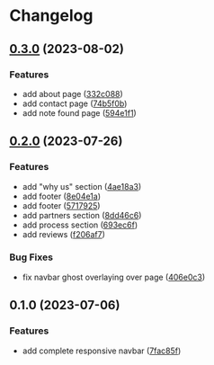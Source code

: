 # Changelog

## [0.3.0](https://github.com/Schrixx/Landing-Page/compare/v0.2.0...v0.3.0) (2023-08-02)


### Features

* add about page ([332c088](https://github.com/Schrixx/Landing-Page/commit/332c088033992cc10e92280293e653337640e239))
* add contact page ([74b5f0b](https://github.com/Schrixx/Landing-Page/commit/74b5f0b4852e53fd2c6bafd9631223c6ff81b234))
* add note found page ([594e1f1](https://github.com/Schrixx/Landing-Page/commit/594e1f1aec9f73670455b8c7ef1c5dfdc6cdc7b5))

## [0.2.0](https://github.com/Schrixx/Landing-Page/compare/v0.1.0...v0.2.0) (2023-07-26)


### Features

* add "why us" section ([4ae18a3](https://github.com/Schrixx/Landing-Page/commit/4ae18a3b1fcfd0d2797607f7fb8d2a766c1c5c24))
* add footer ([8e04e1a](https://github.com/Schrixx/Landing-Page/commit/8e04e1a59077d4c3ef468904d4fe91da7b5f43de))
* add footer ([5717925](https://github.com/Schrixx/Landing-Page/commit/5717925aee3d8a131e3017aa5d10b87ebe3657ee))
* add partners section ([8dd46c6](https://github.com/Schrixx/Landing-Page/commit/8dd46c6bae215ce6cca4bdac13293440a4aa8896))
* add process section ([693ec6f](https://github.com/Schrixx/Landing-Page/commit/693ec6fe1728c49f46f224666dab0e850e9d70b9))
* add reviews ([f206af7](https://github.com/Schrixx/Landing-Page/commit/f206af7dfc2709c53b3e4b2ffd044cf2e8cff86b))


### Bug Fixes

* fix navbar ghost overlaying over page ([406e0c3](https://github.com/Schrixx/Landing-Page/commit/406e0c3023284b0ea4680ecde6e0ff99e6c87eca))

## 0.1.0 (2023-07-06)


### Features

* add complete responsive navbar ([7fac85f](https://github.com/Schrixx/Landing-Page/commit/7fac85f1b8781d5cd112d8c0f6851230aa61efdb))
